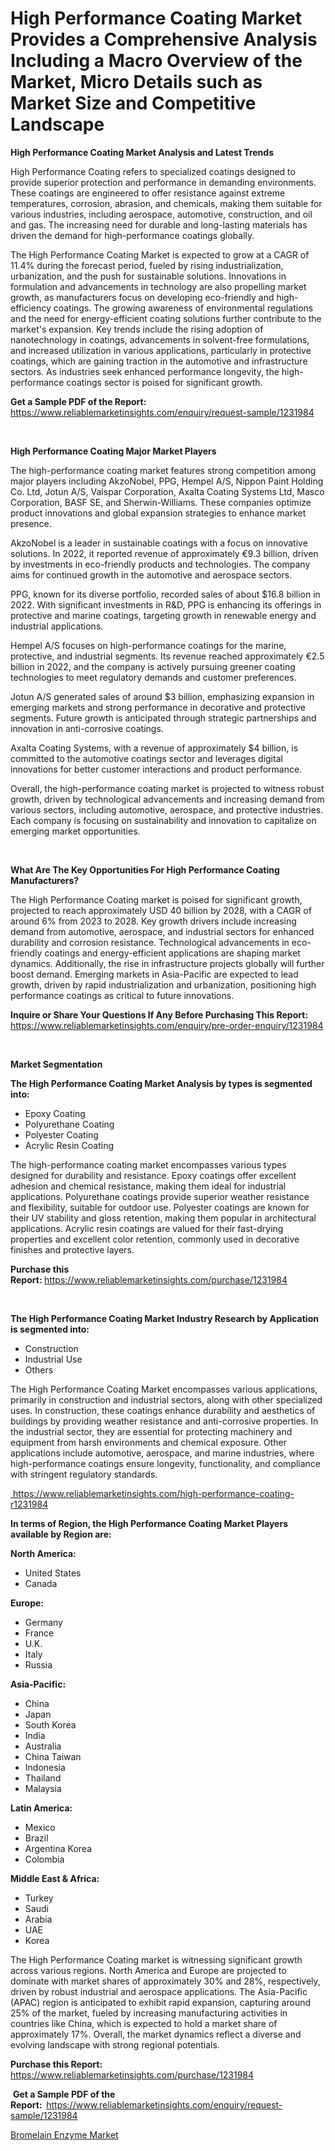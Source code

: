 <p><h1>High Performance Coating Market Provides a Comprehensive Analysis Including a Macro Overview of the Market, Micro Details such as Market Size and Competitive Landscape</h1></p><p><strong>High Performance Coating Market Analysis and Latest Trends</strong></p>
<p><p>High Performance Coating refers to specialized coatings designed to provide superior protection and performance in demanding environments. These coatings are engineered to offer resistance against extreme temperatures, corrosion, abrasion, and chemicals, making them suitable for various industries, including aerospace, automotive, construction, and oil and gas. The increasing need for durable and long-lasting materials has driven the demand for high-performance coatings globally.</p><p>The High Performance Coating Market is expected to grow at a CAGR of 11.4% during the forecast period, fueled by rising industrialization, urbanization, and the push for sustainable solutions. Innovations in formulation and advancements in technology are also propelling market growth, as manufacturers focus on developing eco-friendly and high-efficiency coatings. The growing awareness of environmental regulations and the need for energy-efficient coating solutions further contribute to the market's expansion. Key trends include the rising adoption of nanotechnology in coatings, advancements in solvent-free formulations, and increased utilization in various applications, particularly in protective coatings, which are gaining traction in the automotive and infrastructure sectors. As industries seek enhanced performance longevity, the high-performance coatings sector is poised for significant growth.</p></p>
<p><strong>Get a Sample PDF of the Report:&nbsp;</strong> <a href="https://www.reliablemarketinsights.com/enquiry/request-sample/1231984?utm_campaign=2624&utm_medium=2&utm_source=Github&utm_content=ia&utm_term=02042025&utm_id=high-performance-coating">https://www.reliablemarketinsights.com/enquiry/request-sample/1231984</a></p>
<p>&nbsp;</p>
<p><strong>High Performance Coating Major Market Players</strong></p>
<p><p>The high-performance coating market features strong competition among major players including AkzoNobel, PPG, Hempel A/S, Nippon Paint Holding Co. Ltd, Jotun A/S, Valspar Corporation, Axalta Coating Systems Ltd, Masco Corporation, BASF SE, and Sherwin-Williams. These companies optimize product innovations and global expansion strategies to enhance market presence.</p><p>AkzoNobel is a leader in sustainable coatings with a focus on innovative solutions. In 2022, it reported revenue of approximately €9.3 billion, driven by investments in eco-friendly products and technologies. The company aims for continued growth in the automotive and aerospace sectors.</p><p>PPG, known for its diverse portfolio, recorded sales of about $16.8 billion in 2022. With significant investments in R&D, PPG is enhancing its offerings in protective and marine coatings, targeting growth in renewable energy and industrial applications.</p><p>Hempel A/S focuses on high-performance coatings for the marine, protective, and industrial segments. Its revenue reached approximately €2.5 billion in 2022, and the company is actively pursuing greener coating technologies to meet regulatory demands and customer preferences.</p><p>Jotun A/S generated sales of around $3 billion, emphasizing expansion in emerging markets and strong performance in decorative and protective segments. Future growth is anticipated through strategic partnerships and innovation in anti-corrosive coatings.</p><p>Axalta Coating Systems, with a revenue of approximately $4 billion, is committed to the automotive coatings sector and leverages digital innovations for better customer interactions and product performance.</p><p>Overall, the high-performance coating market is projected to witness robust growth, driven by technological advancements and increasing demand from various sectors, including automotive, aerospace, and protective industries. Each company is focusing on sustainability and innovation to capitalize on emerging market opportunities.</p></p>
<p>&nbsp;</p>
<p><strong>What Are The Key Opportunities For High Performance Coating Manufacturers?</strong></p>
<p><p>The High Performance Coating market is poised for significant growth, projected to reach approximately USD 40 billion by 2028, with a CAGR of around 6% from 2023 to 2028. Key growth drivers include increasing demand from automotive, aerospace, and industrial sectors for enhanced durability and corrosion resistance. Technological advancements in eco-friendly coatings and energy-efficient applications are shaping market dynamics. Additionally, the rise in infrastructure projects globally will further boost demand. Emerging markets in Asia-Pacific are expected to lead growth, driven by rapid industrialization and urbanization, positioning high performance coatings as critical to future innovations.</p></p>
<p><strong>Inquire or Share Your Questions If Any Before Purchasing This Report:</strong> <a href="https://www.reliablemarketinsights.com/enquiry/pre-order-enquiry/1231984?utm_campaign=2624&utm_medium=2&utm_source=Github&utm_content=ia&utm_term=02042025&utm_id=high-performance-coating">https://www.reliablemarketinsights.com/enquiry/pre-order-enquiry/1231984</a></p>
<p>&nbsp;</p>
<p><strong>Market Segmentation</strong></p>
<p><strong>The High Performance Coating Market Analysis by types is segmented into:</strong></p>
<p><ul><li>Epoxy Coating</li><li>Polyurethane Coating</li><li>Polyester Coating</li><li>Acrylic Resin Coating</li></ul></p>
<p><p>The high-performance coating market encompasses various types designed for durability and resistance. Epoxy coatings offer excellent adhesion and chemical resistance, making them ideal for industrial applications. Polyurethane coatings provide superior weather resistance and flexibility, suitable for outdoor use. Polyester coatings are known for their UV stability and gloss retention, making them popular in architectural applications. Acrylic resin coatings are valued for their fast-drying properties and excellent color retention, commonly used in decorative finishes and protective layers.</p></p>
<p><strong>Purchase this Report:&nbsp;</strong><a href="https://www.reliablemarketinsights.com/purchase/1231984?utm_campaign=2624&utm_medium=2&utm_source=Github&utm_content=ia&utm_term=02042025&utm_id=high-performance-coating">https://www.reliablemarketinsights.com/purchase/1231984</a></p>
<p>&nbsp;</p>
<p><strong>The High Performance Coating Market Industry Research by Application is segmented into:</strong></p>
<p><ul><li>Construction</li><li>Industrial Use</li><li>Others</li></ul></p>
<p><p>The High Performance Coating Market encompasses various applications, primarily in construction and industrial sectors, along with other specialized uses. In construction, these coatings enhance durability and aesthetics of buildings by providing weather resistance and anti-corrosive properties. In the industrial sector, they are essential for protecting machinery and equipment from harsh environments and chemical exposure. Other applications include automotive, aerospace, and marine industries, where high-performance coatings ensure longevity, functionality, and compliance with stringent regulatory standards.</p></p>
<p><a href="https://www.reliablemarketinsights.com/high-performance-coating-r1231984?utm_campaign=2624&utm_medium=2&utm_source=Github&utm_content=ia&utm_term=02042025&utm_id=high-performance-coating">&nbsp;https://www.reliablemarketinsights.com/high-performance-coating-r1231984</a></p>
<p><strong>In terms of Region, the High Performance Coating Market Players available by Region are:</strong></p>
<p>
    <p> <strong> North America: </strong>
        <ul>
            <li>United States</li>
            <li>Canada</li>
        </ul>
        </p> 
    <p> <strong> Europe: </strong>
        <ul>
            <li>Germany</li>
            <li>France</li>
            <li>U.K.</li>
            <li>Italy</li>
            <li>Russia</li>
        </ul>
        </p> 
    <p> <strong> Asia-Pacific: </strong>
        <ul>
            <li>China</li>
            <li>Japan</li>
            <li>South Korea</li>
            <li>India</li>
            <li>Australia</li>
            <li>China Taiwan</li>
            <li>Indonesia</li>
            <li>Thailand</li>
            <li>Malaysia</li>
        </ul>
        </p> 
    <p> <strong> Latin America: </strong>
        <ul>
            <li>Mexico</li>
            <li>Brazil</li>
            <li>Argentina Korea</li>
            <li>Colombia</li>
        </ul>
        </p> 
    <p> <strong> Middle East & Africa: </strong>
        <ul>
            <li>Turkey</li>
            <li>Saudi</li>
            <li>Arabia</li>
            <li>UAE</li>
            <li>Korea</li>
        </ul>
    </p>
    </p>
<p><p>The High Performance Coating market is witnessing significant growth across various regions. North America and Europe are projected to dominate with market shares of approximately 30% and 28%, respectively, driven by robust industrial and aerospace applications. The Asia-Pacific (APAC) region is anticipated to exhibit rapid expansion, capturing around 25% of the market, fueled by increasing manufacturing activities in countries like China, which is expected to hold a market share of approximately 17%. Overall, the market dynamics reflect a diverse and evolving landscape with strong regional potentials.</p></p>
<p><strong>Purchase this Report: </strong><a href="https://www.reliablemarketinsights.com/purchase/1231984?utm_campaign=2624&utm_medium=2&utm_source=Github&utm_content=ia&utm_term=02042025&utm_id=high-performance-coating">https://www.reliablemarketinsights.com/purchase/1231984</a></p>
<p>&nbsp;<strong>Get a Sample PDF of the Report:&nbsp;&nbsp;</strong><a href="https://www.reliablemarketinsights.com/enquiry/request-sample/1231984?utm_campaign=2624&utm_medium=2&utm_source=Github&utm_content=ia&utm_term=02042025&utm_id=high-performance-coating">https://www.reliablemarketinsights.com/enquiry/request-sample/1231984</a></p>
<p><strong></strong></p>
<p><p><a href="https://github.com/mathastilley812967/Market-Research-Report-List-1/blob/main/bromelain-enzyme-market.md?utm_campaign=2624&utm_medium=2&utm_source=Github&utm_content=ia&utm_term=02042025&utm_id=high-performance-coating">Bromelain Enzyme Market</a></p></p>